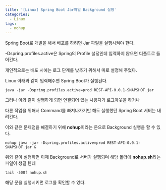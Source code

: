 ```yaml
---
title: '[Linux] Spring Boot Jar파일 Background 실행'
categories:
  - Linux
tags:
  - nohup
---
```


Spring Boot로 개발을 해서 배포를 하려면 Jar 파일을 실행시켜야 한다.

-Dspring.profiles.active은 Spring의 Profile 설정인데 입력하지 않으면 디폴트로 들어간다.

개인적으로는 배포 시에는 로그 단계를 낮추기 위해서 따로 설정해 주었다.

Linux 아래와 같이 입력해주면 Spring Boot가 실행된다.

```
java -jar -Dspring.profiles.active=prod REST-API-0.0.1-SNAPSHOT.jar
```

그러나 이와 같이 실행하게 되면 연결되어 있는 사용자가 로그아웃을 하거나

다른 작업을 위해서 Command를 빠져나가기만 해도 실행했던 Spring Boot 서버는 내려간다.

이와 같은 문제점을 해결하기 위해 **nohup**이라는 문으로 Background 실행을 할 수 있다.

```
nohup java -jar -Dspring.profiles.active=prod REST-API-0.0.1-SNAPSHOT.jar &
```

위와 같이 실행하면 이제 Background로 서버가 실행되며 해당 폴더에 **nohup.sh**라는 파일이 생길 텐데

```
tail -500f nohup.sh
```

해당 문을 실행시키면 로그를 확인할 수 있다.
